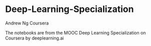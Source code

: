 # Deep-Learning-Specialization
Andrew Ng Coursera

The notebooks are from the MOOC Deep Learning Specialization on Coursera by deeplearning.ai
